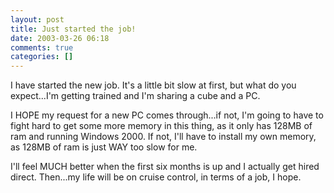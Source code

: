 ```yaml
---
layout: post
title: Just started the job!
date: 2003-03-26 06:18
comments: true
categories: []
---
```

I have started the new job. It's a little bit slow at first, but what do you expect...I'm getting trained and I'm sharing a cube and a PC.

I HOPE my request for a new PC comes through...if not, I'm going to have to fight hard to get some more memory in this thing, as it only has 128MB of ram and running Windows 2000. If not, I'll have to install my own memory, as 128MB of ram is just WAY too slow for me.

I'll feel MUCH better when the first six months is up and I actually get hired direct. Then...my life will be on cruise control, in terms of a job, I hope.
